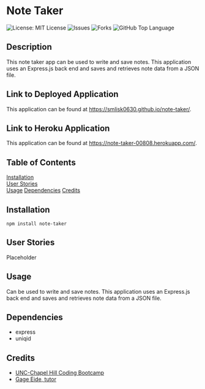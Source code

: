 # Note Taker
![License: MIT License](https://img.shields.io/badge/License-MIT-blue.svg)
![Issues](https://img.shields.io/github/issues/smlisk0630/note-taker)
![Forks](https://img.shields.io/github/forks/smlisk0630/note-taker)
![GitHub Top Language](https://img.shields.io/github/languages/top/smlisk0630/note-taker)
## Description
This note taker app can be used to write and save notes. This application uses an Express.js back end and saves and retrieves note data from a JSON file.
## Link to Deployed Application
This application can be found at https://smlisk0630.github.io/note-taker/.
## Link to Heroku Application
This application can be found at https://note-taker-00808.herokuapp.com/.
## Table of Contents
[Installation](https://smlisk0630.github.io/note-taker#installation)  
[User Stories](https://smlisk0630.github.io/note-taker#stories)  
[Usage](https://smlisk0630.github.io/note-taker#usage)
[Dependencies](https://smlisk0630.github.io/note-taker#dependencies)
[Credits](https://smlisk0630.github.io/note-taker#credits)   
## Installation
```
npm install note-taker
```
## User Stories
Placeholder
## Usage
Can be used to write and save notes. This application uses an Express.js back end and saves and retrieves note data from a JSON file.
## Dependencies
- express
- uniqid
## Credits
- [UNC-Chapel Hill Coding Bootcamp](https://bootcamp.unc.edu/)
- [Gage Eide, tutor](https://github.com/gage117)
